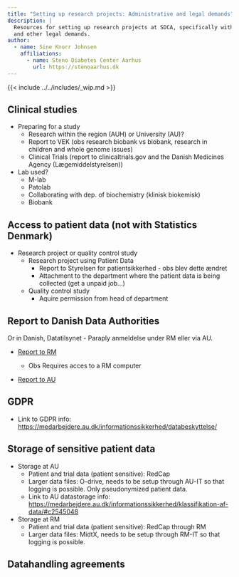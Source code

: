 ```yaml
---
title: "Setting up research projects: Administrative and legal demands"
description: |
  Resources for setting up research projects at SDCA, specifically with administrative
  and other legal demands.
author:
  - name: Sine Knorr Johnsen
    affiliations: 
      - name: Steno Diabetes Center Aarhus
        url: https://stenoaarhus.dk
---
```


{{< include ../../includes/_wip.md >}}

## Clinical studies

-   Preparing for a study
    -   Research within the region (AUH) or University (AU)?
    -   Report to VEK (obs research biobank vs biobank, research in
        children and whole genome issues)
    -   Clinical Trials (report to clinicaltrials.gov and the Danish
        Medicines Agency (Lægemiddelstyrelsen))
-   Lab used?
    -   M-lab
    -   Patolab
    -   Collaborating with dep. of biochemistry (klinisk biokemisk)
    -   Biobank

## Access to patient data (not with Statistics Denmark)

-   Research project or quality control study
    -   Research project using Patient Data
        -   Report to Styrelsen for patientsikkerhed - obs blev dette
            ændret
        -   Attachment to the department where the patient data is being
            collected (get a unpaid job...)
    -   Quality control study
        -   Aquire permission from head of department

## Report to Danish Data Authorities

Or in Danish, Datatilsynet - Paraply anmeldelse under RM eller via AU.

-   [Report to RM](https://www.rm.dk/sundhed/faginfo/forskning/Forskningsprojekter/)
    -   Obs Requires acces to a RM computer
        
-   [Report to AU](https://www.medarbejdere.au.dk/informationssikkerhed/databeskyttelse/saerligt-om-forskning/anmeld-projekt-til-fortegnelsen/anmeldelsesskema-dataansvarlig)

## GDPR

-   Link to GDPR info:
    https://medarbejdere.au.dk/informationssikkerhed/databeskyttelse/

## Storage of sensitive patient data

-   Storage at AU
    -   Patient and trial data (patient sensitive): RedCap
    -   Larger data files: O-drive, needs to be setup through AU-IT so
        that logging is possible. Only pseudonymized patient data.
    -   Link to AU datastorage info:
        https://medarbejdere.au.dk/informationssikkerhed/klassifikation-af-data/#c2545048
-   Storage at RM
    -   Patient and trial data (patient sensitive): RedCap through RM
    -   Larger data files: MidtX, needs to be setup through RM-IT so
        that logging is possible.

## Datahandling agreements

<!-- COMMENT: We could redesign this into something more of a like a narrative: -->

<!-- "researcher comes in, what do the do first? After that? And next steps, etc. -->
